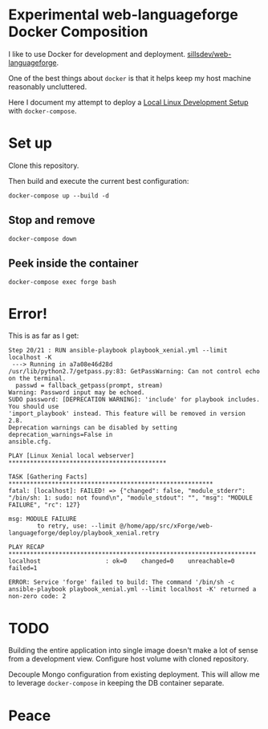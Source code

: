 Experimental web-languageforge Docker Composition
=================================================

I like to use Docker for development and deployment. [sillsdev/web-languageforge](https://github.com/sillsdev/web-languageforge).

One of the best things about `docker` is that it helps keep my host machine reasonably uncluttered.

Here I document my attempt to deploy a [Local Linux Development Setup](https://github.com/sillsdev/web-languageforge#LocalSetup) with `docker-compose`.

# Set up

Clone this repository.

Then build and execute the current best configuration:

```
docker-compose up --build -d
```

## Stop and remove

```
docker-compose down
```

## Peek inside the container 

```
docker-compose exec forge bash
```

# Error!

This is as far as I get:

```
Step 20/21 : RUN ansible-playbook playbook_xenial.yml --limit localhost -K
 ---> Running in a7a08e46d28d
/usr/lib/python2.7/getpass.py:83: GetPassWarning: Can not control echo on the terminal.
  passwd = fallback_getpass(prompt, stream)
Warning: Password input may be echoed.
SUDO password: [DEPRECATION WARNING]: 'include' for playbook includes. You should use 
'import_playbook' instead. This feature will be removed in version 2.8. 
Deprecation warnings can be disabled by setting deprecation_warnings=False in 
ansible.cfg.

PLAY [Linux Xenial local webserver] ********************************************

TASK [Gathering Facts] *********************************************************
fatal: [localhost]: FAILED! => {"changed": false, "module_stderr": "/bin/sh: 1: sudo: not found\n", "module_stdout": "", "msg": "MODULE FAILURE", "rc": 127}

msg: MODULE FAILURE
        to retry, use: --limit @/home/app/src/xForge/web-languageforge/deploy/playbook_xenial.retry

PLAY RECAP *********************************************************************
localhost                  : ok=0    changed=0    unreachable=0    failed=1   

ERROR: Service 'forge' failed to build: The command '/bin/sh -c ansible-playbook playbook_xenial.yml --limit localhost -K' returned a non-zero code: 2
```

# TODO

Building the entire application into single image doesn't make a lot of sense from a development view. Configure host volume with cloned repository.

Decouple Mongo configuration from existing deployment. This will allow me to leverage `docker-compose` in keeping the DB container separate.

# Peace
